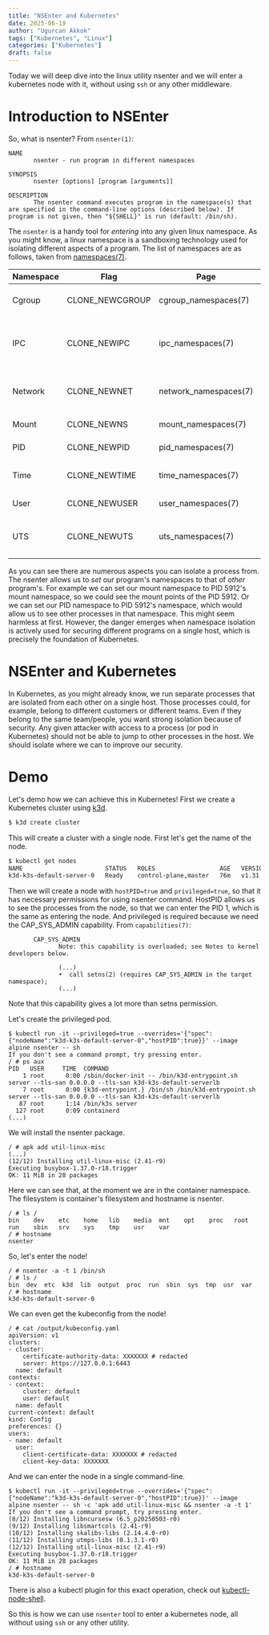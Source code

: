 ```yaml
---
title: "NSEnter and Kubernetes"
date: 2025-06-19
author: "Ugurcan Akkok"
tags: ["Kubernetes", "Linux"]
categories: ["Kubernetes"]
draft: false
---
```


Today we will deep dive into the linux utility nsenter and we will enter a kubernetes node with it, without using `ssh` or any other middleware.

# Introduction to NSEnter
So, what is nsenter? From `nsenter(1)`:

```text
NAME
       nsenter - run program in different namespaces

SYNOPSIS
       nsenter [options] [program [arguments]]

DESCRIPTION
       The nsenter command executes program in the namespace(s) that are specified in the command-line options (described below). If program is not given, then "${SHELL}" is run (default: /bin/sh).
```

The `nsenter` is a handy tool for *entering* into any given linux namespace. As you might know, a linux namespace is a sandboxing technology used for isolating different aspects of a program. The list of namespaces are as follows, taken from [namespaces(7)](https://man.archlinux.org/man/namespaces.7).

Namespace | Flag            |Page                  |Isolates
----------|-----------------|----------------------|-------------------------------------
Cgroup    | CLONE_NEWCGROUP |cgroup_namespaces(7)  |Cgroup root directory
IPC       | CLONE_NEWIPC    |ipc_namespaces(7)     |System V IPC, POSIX message queues
Network   | CLONE_NEWNET    |network_namespaces(7) |Network devices, stacks, ports, etc.
Mount     | CLONE_NEWNS     |mount_namespaces(7)   |Mount points
PID       | CLONE_NEWPID    |pid_namespaces(7)     |Process IDs
Time      | CLONE_NEWTIME   |time_namespaces(7)    |Boot and monotonic clocks
User      | CLONE_NEWUSER   |user_namespaces(7)    |User and group IDs
UTS       | CLONE_NEWUTS    |uts_namespaces(7)     |Hostname and NIS domain name

As you can see there are numerous aspects you can isolate a process from. The nsenter allows us to *set* our program's namespaces to that of *other* program's.
For example we can set our mount namespace to PID 5912's mount namespace, so we could see the mount points of the PID 5912.
Or we can set our PID namespace to PID 5912's namespace, which would allow us to see other processes in that namespace.
This might seem harmless at first. However, the danger emerges when namespace isolation is actively used for securing different programs on a single host, which is precisely the foundation of Kubernetes.

# NSEnter and Kubernetes

In Kubernetes, as you might already know, we run separate processes that are isolated from each other on a single host. Those processes could, for example, belong to different customers or different teams. Even if they belong to the same team/people, you want strong isolation because of security. Any given attacker with access to a process (or pod in Kubernetes) should not be able to jump to other processes in the host. We should isolate where we can to improve our security.

# Demo
Let's demo how we can achieve this in Kubernetes! First we create a Kubernetes cluster using [k3d](https://k3d.io/).

```bash
$ k3d create cluster
```

This will create a cluster with a single node. First let's get the name of the node.

```bash
$ kubectl get nodes
NAME                       STATUS   ROLES                  AGE   VERSION
k3d-k3s-default-server-0   Ready    control-plane,master   76m   v1.31.5+k3s1
```

Then we will create a node with `hostPID=true` and `privileged=true`, so that it has necessary permissions for using nsenter command. HostPID allows us to see the processes from the node, so that we can enter the PID 1, which is the same as entering the node. And privileged is required because we need the CAP_SYS_ADMIN capability. From `capabilities(7)`:

```text
       CAP_SYS_ADMIN
              Note: this capability is overloaded; see Notes to kernel developers below.

              (...)
              •  call setns(2) (requires CAP_SYS_ADMIN in the target namespace);
              (...)
```

Note that this capability gives a lot more than setns permission.

Let's create the privileged pod.

```
$ kubectl run -it --privileged=true --overrides='{"spec":{"nodeName":"k3d-k3s-default-server-0","hostPID":true}}' --image alpine nsenter -- sh
If you don't see a command prompt, try pressing enter.
/ # ps aux
PID   USER     TIME  COMMAND
    1 root      0:00 /sbin/docker-init -- /bin/k3d-entrypoint.sh server --tls-san 0.0.0.0 --tls-san k3d-k3s-default-serverlb
    7 root      0:00 {k3d-entrypoint.} /bin/sh /bin/k3d-entrypoint.sh server --tls-san 0.0.0.0 --tls-san k3d-k3s-default-serverlb
   87 root      1:14 /bin/k3s server
  127 root      0:09 containerd
(...)
```

We will install the nsenter package.

```
/ # apk add util-linux-misc
(...)
(12/12) Installing util-linux-misc (2.41-r9)
Executing busybox-1.37.0-r18.trigger
OK: 11 MiB in 28 packages
```

Here we can see that, at the moment we are in the container namespace. The filesystem is container's filesystem and hostname is nsenter.

```
/ # ls /
bin    dev    etc    home   lib    media  mnt    opt    proc   root   run    sbin   srv    sys    tmp    usr    var
/ # hostname
nsenter
```

So, let's enter the node!

```
/ # nsenter -a -t 1 /bin/sh
/ # ls /
bin  dev  etc  k3d  lib  output  proc  run  sbin  sys  tmp  usr  var
/ # hostname
k3d-k3s-default-server-0
```

We can even get the kubeconfig from the node!

```
/ # cat /output/kubeconfig.yaml
apiVersion: v1
clusters:
- cluster:
    certificate-authority-data: XXXXXXX # redacted
    server: https://127.0.0.1:6443
  name: default
contexts:
- context:
    cluster: default
    user: default
  name: default
current-context: default
kind: Config
preferences: {}
users:
- name: default
  user:
    client-certificate-data: XXXXXXX # redacted
    client-key-data: XXXXXXX
```

And we can enter the node in a single command-line.

```
$ kubectl run -it --privileged=true --overrides='{"spec":{"nodeName":"k3d-k3s-default-server-0","hostPID":true}}' --image alpine nsenter -- sh -c 'apk add util-linux-misc && nsenter -a -t 1'
If you don't see a command prompt, try pressing enter.
(8/12) Installing libncursesw (6.5_p20250503-r0)
(9/12) Installing libsmartcols (2.41-r9)
(10/12) Installing skalibs-libs (2.14.4.0-r0)
(11/12) Installing utmps-libs (0.1.3.1-r0)
(12/12) Installing util-linux-misc (2.41-r9)
Executing busybox-1.37.0-r18.trigger
OK: 11 MiB in 28 packages
/ # hostname
k3d-k3s-default-server-0
```

There is also a kubectl plugin for this exact operation, check out [kubectl-node-shell](https://github.com/kvaps/kubectl-node-shell).

So this is how we can use `nsenter` tool to enter a kubernetes node, all without using `ssh` or any other utility.
